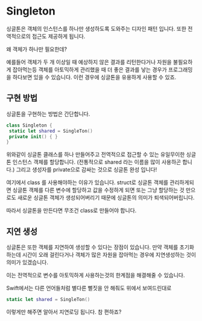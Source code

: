 # Singleton

싱글톤은 객체의 인스턴스를 하나만 생성하도록 도와주는 디자인 패턴 입니다.
또한 전역적으로의 접근도 제공하게 됩니다.

왜 객체가 하나만 필요한데?

예를들어 객체가 두 개 이상일 때 예상하지 않은 결과를 리턴한다거나 자원을 불필요하게 잡아먹는등 객체를 아토믹하게 관리했을 때 더 좋은 결과를 낳는 경우가
프로그래밍을 하다보면 있을 수 있습니다.
이런 경우에 싱글톤을 유용하게 사용할 수 있죠.

## 구현 방법

싱글톤을 구현하는 방법은 간단합니다.

```Swift
class Singleton {
 static let shared = SingleTon()
 private init() { }
}
```

위와같이 싱글톤 클래스를 하나 만들어주고 전역적으로 접근할 수 있는 유일무이한 싱글톤 인스턴스 객체를 할당합니다.
(전통적으로 shared 라는 이름을 많이 사용하곤 합니다.)
그리고 생성자를 private으로 감싸는 것으로 싱글톤 완성 입니다!

여기에서 class 를 사용해야하는 이유가 있습니다.
struct로 싱글톤 객체를 관리하게되면 싱글톤 객체를 다른 변수에 할당하고 값을 수정하게 되면 또는 그냥 할당하는 것 만으로도 새로운 싱글톤 객체가 생성되어버리기 때문에
싱글톤의 의미가 퇴색되어버립니다.

따라서 싱글톤을 만든다면 무조건 class로 만들어야 합니다.

## 지연 생성

싱글톤은 또한 객체를 지연하여 생성할 수 있다는 장점이 있습니다.
만약 객체를 초기화하는데 시간이 오래 걸린다거나 객체가 많은 자원을 잡아먹는 경우에 지연생성하는 것이 의미가 있겠습니다.

이는 전역적으로 변수를 아토믹하게 사용하는것의 한계점을 해결해줄 수 있습니다.

Swift에서는 다른 언어들처럼 별다른 뻘짓을 안 해줘도 위에서 보여드린대로

```Swift
static let shared = SingleTon()
```

이렇게만 해주면 알아서 지연로딩 됩니다.
참 편하죠?
